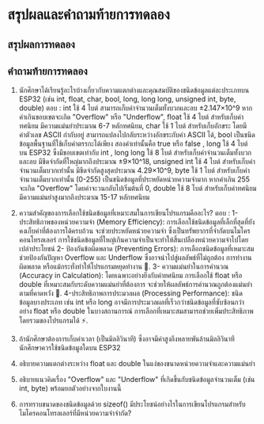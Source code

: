 # สรุปผลและคำถามท้ายการทดลอง

## สรุปผลการทดลอง



## คำถามท้ายการทดลอง

1. นักศึกษาได้เรียนรู้อะไรบ้างเกี่ยวกับความแตกต่างและคุณสมบัติของชนิดข้อมูลแต่ละประเภทบน ESP32 (เช่น int, float, char, bool, long, long long, unsigned int, byte, double)
        ตอบ :
        int  ใช้ 4 ไบต์ สามารถเก็บค่าจำนวนเต็มทั้งบวกและลบ ±2.147×10^9 หากค่าเกินขอบเขตจะเกิด "Overflow" หรือ "Underflow",
        float ใช้ 4 ไบต์ สำหรับเก็บค่าทศนิยม มีความแม่นยำประมาณ 6-7 หลักทศนิยม,
        char ใช้ 1 ไบต์ สำหรับเก็บอักขระ โดยมีค่าตัวเลข ASCII กำกับอยู่ สามารถแปลงไปกลับระหว่างอักขระกับค่า ASCII ได้,
        bool เป็นชนิดข้อมูลพื้นฐานที่ใช้เก็บค่าตรรกะได้เพียง สองค่าเท่านั้นคือ true หรือ false ,
        long ใช้ 4 ไบต์ บน ESP32 ซึ่งมีขอบเขตเท่ากับ int ,
        long long ใช้ 8 ไบต์ สำหรับเก็บค่าจำนวนเต็มทั้งบวกและลบ มีขีดจำกัดที่ใหญ่มากถึงประมาณ ±9×10^18,
        unsigned int ใช้ 4 ไบต์ สำหรับเก็บค่าจำนวนเต็มบวกเท่านั้น มีขีดจำกัดสูงสุดประมาณ 4.29×10^9,
        byte ใช้ 1 ไบต์ สำหรับเก็บค่าจำนวนเต็มบวกเท่านั้น (0-255) เป็นชนิดข้อมูลที่ประหยัดหน่วยความจำมาก หากค่าเกิน 255 จะเกิด "Overflow" โดยค่าจะวนกลับไปเริ่มต้นที่ 0,
        double ใช้ 8 ไบต์ สำหรับเก็บค่าทศนิยม มีความแม่นยำสูงมากถึงประมาณ 15-17 หลักทศนิยม
   
3. ความสำคัญของการเลือกใช้ชนิดข้อมูลที่เหมาะสมในการเขียนโปรแกรมคืออะไร?
        ตอบ : 1- ประสิทธิภาพของหน่วยความจำ (Memory Efficiency): การเลือกใช้ชนิดข้อมูลที่เล็กที่สุดที่ยังคงเก็บค่าที่ต้องการได้ครบถ้วน จะช่วยประหยัดหน่วยความจำ ซึ่งเป็นทรัพยากรที่จำกัดบนไมโครคอนโทรลเลอร์ การใช้ชนิดข้อมูลที่ใหญ่เกินความจำเป็นจะทำให้สิ้นเปลืองหน่วยความจำไปโดยเปล่าประโยชน์
              2- ป้องกันข้อผิดพลาด (Preventing Errors): การเลือกชนิดข้อมูลที่เหมาะสมช่วยป้องกันปัญหา Overflow และ Underflow ซึ่งอาจนำไปสู่ผลลัพธ์ที่ไม่ถูกต้อง การทำงานผิดพลาด หรือแม้กระทั่งทำให้โปรแกรมหยุดทำงาน 🐛.
              3- ความแม่นยำในการคำนวณ (Accuracy in Calculation): โดยเฉพาะอย่างยิ่งกับค่าทศนิยม การเลือกใช้ float หรือ double ที่เหมาะสมกับระดับความแม่นยำที่ต้องการ จะช่วยให้ผลลัพธ์การคำนวณถูกต้องแม่นยำตามที่คาดหวัง 💯.
              4-ประสิทธิภาพการประมวลผล (Processing Performance): ชนิดข้อมูลบางประเภท เช่น int หรือ long อาจมีการประมวลผลที่เร็วกว่าชนิดข้อมูลที่ซับซ้อนกว่าอย่าง float หรือ double ในบางสถานการณ์ การเลือกที่เหมาะสมสามารถช่วยเพิ่มประสิทธิภาพโดยรวมของโปรแกรมได้ ⚡.
   
5. ถ้านักศึกษาต้องการเก็บค่าเวลา (เป็นมิลลิวินาที) ซึ่งอาจมีค่าสูงถึงหลายพันล้านมิลลิวินาที นักศึกษาควรใช้ชนิดข้อมูลใดบน ESP32

6. อธิบายความแตกต่างระหว่าง float และ double ในแง่ของขนาดหน่วยความจำและความแม่นยำ

7. อธิบายแนวคิดเรื่อง "Overflow" และ "Underflow" ที่เกิดขึ้นกับชนิดข้อมูลจำนวนเต็ม (เช่น int, byte) พร้อมยกตัวอย่างจากใบงานนี้

8. การทราบขนาดของชนิดข้อมูลด้วย sizeof() มีประโยชน์อย่างไรในการเขียนโปรแกรมสำหรับไมโครคอนโทรลเลอร์ที่มีหน่วยความจำจำกัด?
